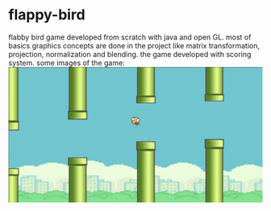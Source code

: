 # flappy-bird
flabby bird game developed from scratch with java and open GL.
most of basics graphics concepts are done in the project like matrix transformation, projection, normalization and blending.
the game developed with scoring system.
some images of the game:
![title](flabby-bird/Capture.jpg)
